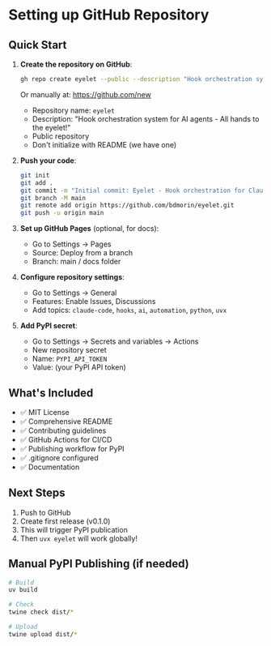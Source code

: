 # Setting up GitHub Repository

## Quick Start

1. **Create the repository on GitHub**:
   ```bash
   gh repo create eyelet --public --description "Hook orchestration system for AI agents - All hands to the eyelet!"
   ```
   
   Or manually at: https://github.com/new
   - Repository name: `eyelet`
   - Description: "Hook orchestration system for AI agents - All hands to the eyelet!"
   - Public repository
   - Don't initialize with README (we have one)

2. **Push your code**:
   ```bash
   git init
   git add .
   git commit -m "Initial commit: Eyelet - Hook orchestration for Claude Code"
   git branch -M main
   git remote add origin https://github.com/bdmorin/eyelet.git
   git push -u origin main
   ```

3. **Set up GitHub Pages** (optional, for docs):
   - Go to Settings → Pages
   - Source: Deploy from a branch
   - Branch: main / docs folder

4. **Configure repository settings**:
   - Go to Settings → General
   - Features: Enable Issues, Discussions
   - Add topics: `claude-code`, `hooks`, `ai`, `automation`, `python`, `uvx`

5. **Add PyPI secret**:
   - Go to Settings → Secrets and variables → Actions
   - New repository secret
   - Name: `PYPI_API_TOKEN`
   - Value: (your PyPI API token)

## What's Included

- ✅ MIT License
- ✅ Comprehensive README
- ✅ Contributing guidelines
- ✅ GitHub Actions for CI/CD
- ✅ Publishing workflow for PyPI
- ✅ .gitignore configured
- ✅ Documentation

## Next Steps

1. Push to GitHub
2. Create first release (v0.1.0)
3. This will trigger PyPI publication
4. Then `uvx eyelet` will work globally!

## Manual PyPI Publishing (if needed)

```bash
# Build
uv build

# Check
twine check dist/*

# Upload
twine upload dist/*
```